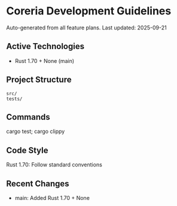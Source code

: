 # Coreria Development Guidelines

Auto-generated from all feature plans. Last updated: 2025-09-21

## Active Technologies
- Rust 1.70 + None (main)

## Project Structure
```
src/
tests/
```

## Commands
cargo test; cargo clippy

## Code Style
Rust 1.70: Follow standard conventions

## Recent Changes
- main: Added Rust 1.70 + None

<!-- MANUAL ADDITIONS START -->
<!-- MANUAL ADDITIONS END -->